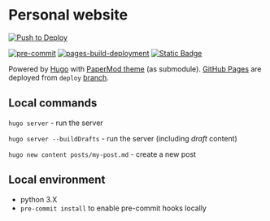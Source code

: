 # Personal website

[![Push to Deploy](https://github.com/AndreyNautilus/AndreyNautilus.github.io/actions/workflows/push-to-deploy.yaml/badge.svg)](https://github.com/AndreyNautilus/AndreyNautilus.github.io/actions/workflows/push-to-deploy.yaml)

[![pre-commit](https://img.shields.io/badge/pre--commit-enabled-brightgreen?logo=pre-commit)](https://github.com/pre-commit/pre-commit)
[![pages-build-deployment](https://github.com/AndreyNautilus/AndreyNautilus.github.io/actions/workflows/pages/pages-build-deployment/badge.svg?branch=deploy)](https://github.com/AndreyNautilus/AndreyNautilus.github.io/actions/workflows/pages/pages-build-deployment)
[![Static Badge](https://img.shields.io/badge/url-andreynautilus.github.io-blue)](https://andreynautilus.github.io/)

Powered by [Hugo](https://gohugo.io/getting-started/quick-start/) with [PaperMod theme](https://github.com/adityatelange/hugo-PaperMod) (as submodule).
[GitHub Pages](https://docs.github.com/en/pages) are deployed from `deploy` [branch](https://github.com/AndreyNautilus/AndreyNautilus.github.io/tree/deploy).

## Local commands

`hugo server` - run the server

`hugo server --buildDrafts` - run the server (including _draft_ content)

`hugo new content posts/my-post.md` - create a new post

## Local environment

- python 3.X
- `pre-commit install` to enable pre-commit hooks locally
